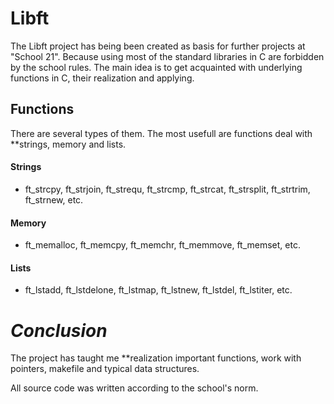 # Libft
The Libft project has being been created as basis for further projects at "School 21". Because using most of the standard libraries in C are forbidden by the school rules.
The main idea is to get acquainted with underlying functions in C, their realization and applying.

## Functions
There are several types of them. The most usefull are functions deal with **strings, memory and lists.
#### Strings
- ft_strcpy, ft_strjoin, ft_strequ, ft_strcmp, ft_strcat, ft_strsplit, ft_strtrim, ft_strnew, etc.
#### Memory
- ft_memalloc, ft_memcpy, ft_memchr, ft_memmove, ft_memset, etc.
#### Lists
- ft_lstadd, ft_lstdelone, ft_lstmap, ft_lstnew, ft_lstdel, ft_lstiter, etc.

# ***Conclusion***
The project has taught me **realization important functions, work with pointers, makefile and typical data structures.

All source code was written according to the school's norm.
